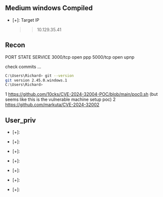 ## Medium windows Compiled 
- [+]:	Target IP
   >>	10.129.35.41
## Recon 
	


PORT     STATE SERVICE
3000/tcp open  ppp
5000/tcp open  upnp


check commits ...
```bash
C:\Users\Richard> git --version
git version 2.45.0.windows.1 
C:\Users\Richard>
```
1 https://github.com/10cks/CVE-2024-32004-POC/blob/main/poc0.sh (but seems like this is the vulnerable machine setup poc)
2 https://github.com/markuta/CVE-2024-32002

## User_priv

- [+]:	
   >>	
   
- [+]:	
   >>	
- [+]:	
   >>	
- [+]:	
   >>	
- [+]:	
   >>	
- [+]:	
   >>	
- [+]:	
   >>	
   
